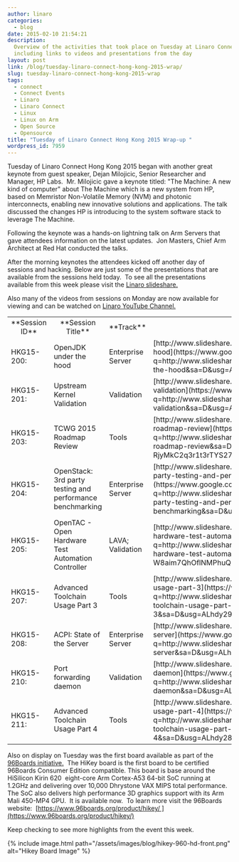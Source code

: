 ```yaml
---
author: linaro
categories:
  - blog
date: 2015-02-10 21:54:21
description:
  Overview of the activities that took place on Tuesday at Linaro Connect
  including links to videos and presentations from the day
layout: post
link: /blog/tuesday-linaro-connect-hong-kong-2015-wrap/
slug: tuesday-linaro-connect-hong-kong-2015-wrap
tags:
  - connect
  - Connect Events
  - Linaro
  - Linaro Connect
  - Linux
  - Linux on Arm
  - Open Source
  - Opensource
title: "Tuesday of Linaro Connect Hong Kong 2015 Wrap-up "
wordpress_id: 7959
---
```


Tuesday of Linaro Connect Hong Kong 2015 began with another great keynote from guest speaker, Dejan Milojicic, Senior Researcher and Manager, HP Labs.  Mr. Milojicic gave a keynote titled: "The Machine: A new kind of computer" about The Machine which is a new system from HP, based on Memristor Non-Volatile Memory (NVM) and photonic interconnects, enabling new innovative solutions and applications. The talk discussed the changes HP is introducing to the system software stack to leverage The Machine.

Following the keynote was a hands-on lightning talk on Arm Servers that gave attendees information on the latest updates.  Jon Masters, Chief Arm Architect at Red Hat conducted the talks.

After the morning keynotes the attendees kicked off another day of sessions and hacking. Below are just some of the presentations that are available from the sessions held today.  To see all the presentations available from this week please visit the [Linaro slideshare.](http://www.slideshare.net/linaroorg)

Also many of the videos from sessions on Monday are now available for viewing and can be watched on [Linaro YouTube Channel.](https://www.youtube.com/user/LinaroOnAir/videos)

<table width="1020" class="table responsive-table" markdown="1">
<tbody >
<tr >

<td width="90" style="text-align: center;" markdown="1">
**Session ID**
</td>

<td width="247" style="text-align: center;" markdown="1">
**Session Title**
</td>

<td width="64" style="text-align: center;" markdown="1">
**Track**
</td>

<td width="619" style="text-align: center;" markdown="1">
**URL to Slideshare**
</td>
</tr>
<tr >

<td width="90" markdown="1">
HKG15-200:
</td>

<td width="247" markdown="1">
OpenJDK under the hood
</td>

<td width="64" markdown="1">
Enterprise Server
</td>

<td width="619" markdown="1">
[http://www.slideshare.net/linaroorg/hkg15200-openjdk-under-the-hood](https://www.google.com/url?q=http://www.slideshare.net/linaroorg/hkg15200-openjdk-under-the-hood&sa=D&usg=ALhdy2_iqW-W1knKkA_5rhUQ0IYSqJVmyg)
</td>
</tr>
<tr >

<td width="90" markdown="1">
HKG15-201:
</td>

<td width="247" markdown="1">
Upstream Kernel Validation
</td>

<td width="64" markdown="1">
Validation
</td>

<td width="619" markdown="1">
[http://www.slideshare.net/linaroorg/hkg15201-upstream-kernel-validation](https://www.google.com/url?q=http://www.slideshare.net/linaroorg/hkg15201-upstream-kernel-validation&sa=D&usg=ALhdy28GbVjBve3qc1qNhy2u0K8As5aPEg)
</td>
</tr>
<tr >

<td width="90" markdown="1">
HKG15-203:
</td>

<td width="247" markdown="1">
TCWG 2015 Roadmap Review
</td>

<td width="64" markdown="1">
Tools
</td>

<td width="619" markdown="1">
[http://www.slideshare.net/linaroorg/hkg15203-tcwg-2015-roadmap-review](https://www.google.com/url?q=http://www.slideshare.net/linaroorg/hkg15203-tcwg-2015-roadmap-review&sa=D&usg=ALhdy2-RjyMkC2q3r1t3rTYS27_eiXHm-A)
</td>
</tr>
<tr >

<td width="90" markdown="1">
HKG15-204:
</td>

<td width="247" markdown="1">
OpenStack: 3rd party testing and performance benchmarking
</td>

<td width="64" markdown="1">
Enterprise Server
</td>

<td width="619" markdown="1">
[http://www.slideshare.net/linaroorg/hkg15204-openstack-3rd-party-testing-and-performance-benchmarking](https://www.google.com/url?q=http://www.slideshare.net/linaroorg/hkg15204-openstack-3rd-party-testing-and-performance-benchmarking&sa=D&usg=ALhdy29k_cRvKfyAH4PBxNgqUV5IDtct4Q)
</td>
</tr>
<tr >

<td width="90" markdown="1">
HKG15-205:
</td>

<td width="247" markdown="1">
OpenTAC - Open Hardware Test Automation Controller
</td>

<td width="64" markdown="1">
LAVA; Validation
</td>

<td width="619" markdown="1">
[http://www.slideshare.net/linaroorg/hkg15205-opentac-open-hardware-test-automation-controller](https://www.google.com/url?q=http://www.slideshare.net/linaroorg/hkg15205-opentac-open-hardware-test-automation-controller&sa=D&usg=ALhdy2-W8aim7QhOflNMPhuQPp6t7UMOiw)
</td>
</tr>
<tr >

<td width="90" markdown="1">
HKG15-207:
</td>

<td width="247" markdown="1">
Advanced Toolchain Usage Part 3
</td>

<td width="64" markdown="1">
Tools
</td>

<td width="619" markdown="1">
[http://www.slideshare.net/linaroorg/hkg15207-advanced-toolchain-usage-part-3](https://www.google.com/url?q=http://www.slideshare.net/linaroorg/hkg15207-advanced-toolchain-usage-part-3&sa=D&usg=ALhdy296WfTIJ0uvlLEcorStvgWAbADYgg)
</td>
</tr>
<tr >

<td width="90" markdown="1">
HKG15-208:
</td>

<td width="247" markdown="1">
ACPI: State of the Server
</td>

<td width="64" markdown="1">
Enterprise Server
</td>

<td width="619" markdown="1">
[http://www.slideshare.net/linaroorg/hkg15208-acpi-state-of-the-server](https://www.google.com/url?q=http://www.slideshare.net/linaroorg/hkg15208-acpi-state-of-the-server&sa=D&usg=ALhdy29NftLV3H9irnZsFwP1X1gRmvyKrA)
</td>
</tr>
<tr >

<td width="90" markdown="1">
HKG15-210:
</td>

<td width="247" markdown="1">
Port forwarding daemon
</td>

<td width="64" markdown="1">
Validation
</td>

<td width="619" markdown="1">
[http://www.slideshare.net/linaroorg/hkg15210-port-forwarding-daemon](https://www.google.com/url?q=http://www.slideshare.net/linaroorg/hkg15210-port-forwarding-daemon&sa=D&usg=ALhdy28aEVC-rVOADkOkrEfj5kTOOcPuiQ)
</td>
</tr>
<tr >

<td width="90" markdown="1">
HKG15-211:
</td>

<td width="247" markdown="1">
Advanced Toolchain Usage Part 4
</td>

<td width="64" markdown="1">
Tools
</td>

<td width="619" markdown="1">
[http://www.slideshare.net/linaroorg/hkg15211-advanced-toolchain-usage-part-4](https://www.google.com/url?q=http://www.slideshare.net/linaroorg/hkg15211-advanced-toolchain-usage-part-4&sa=D&usg=ALhdy28PAq0QUyC_wkobM7TjmypQvfsB3w)
</td>
</tr>
</tbody>
</table>

Also on display on Tuesday was the first board available as part of the [96Boards initiative.](https://www.96boards.org/)  The HiKey board is the first board to be certified 96Boards Consumer Edition compatible. This board is base around the HiSilicon Kirin 620  eight-core Arm Cortex-A53 64-bit SoC running at 1.2GHz and delivering over 10,000 Dhrystone VAX MIPS total performance. The SoC also delivers high performance 3D graphics support with its Arm Mali 450-MP4 GPU.  It is available now.  To learn more visit the 96Boards website:  [https://www.96boards.org/product/hikey/ ](https://www.96boards.org/product/hikey/)

Keep checking to see more highlights from the event this week.

{% include image.html path="/assets/images/blog/hikey-960-hd-front.png" alt="Hikey Board Image" %}
